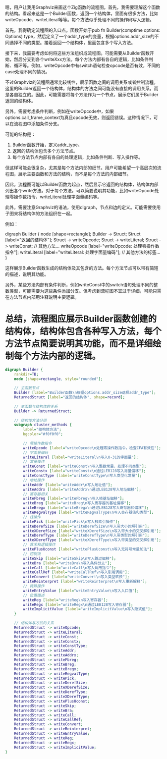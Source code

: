 嗯，用户让我用Graphviz来画这个Zig函数的流程图。首先，我需要理解这个函数的结构。看起来这是一个Builder函数，返回一个结构体，里面有很多方法，比如writeOpcode、writeLiteral等等。每个方法似乎处理不同的操作码写入逻辑。

首先，我得确定流程图的入口点。函数开始于pub fn Builder(comptime options: Options) type，然后定义了一个addr_type的变量，根据options.addr_size的不同选择不同的类型。接着返回一个结构体，里面包含多个写入方法。

接下来，我需要考虑如何将这些方法组织成流程图。可能需要从Builder函数开始，然后分支到各个writeXxx方法。每个方法内部有各自的逻辑，比如条件判断、循环等。例如，writeOpcode中有switch语句检查opcode是否有效，不同的case处理不同的情况。

不过Graphviz的流程图通常比较线性，展示函数之间的调用关系或者控制流程。这里的Builder返回一个结构体，结构体的方法之间可能没有直接的调用关系，而是各自独立的。因此，可能需要将每个方法作为一个节点，展示它们属于Builder返回的结构体。

另外，需要考虑条件判断，例如在writeOpcode中，如果options.call_frame_context为真且opcode无效，则返回错误。这种情况下，可以在流程图中添加条件分支。

可能的结构是：

1. Builder函数开始，定义addr_type。
2. 返回的结构体包含多个方法节点。
3. 每个方法节点内部有各自的处理逻辑，比如条件判断、写入操作等。

但这样可能会很复杂，尤其是每个方法内部的细节。用户可能希望一个高层次的流程图，展示主要函数和方法的结构，而不是每个方法的内部细节。

因此，流程图可能以Builder函数为起点，然后显示它返回的结构体，结构体内部列出各个write方法。对于每个方法，可以简要说明其功能，比如writeOpcode处理零操作数指令，writeLiteral处理字面量编码等。

此外，需要注意Graphviz的语法，使用digraph，节点和边的定义。可能需要使用子图来将结构体的方法组织在一起。

例如：

digraph Builder {
    node [shape=rectangle];
    Builder -> Struct;
    Struct [label="返回的结构体"];
    Struct -> writeOpcode;
    Struct -> writeLiteral;
    Struct -> writeConst;
    // 其他方法...
    writeOpcode [label="writeOpcode: 处理零操作数指令"];
    writeLiteral [label="writeLiteral: 处理字面量编码"];
    // 其他方法的标签...
}

这样展示Builder函数生成的结构体及其包含的方法。每个方法节点可以带有简短的描述，说明其功能。

另外，某些方法内部有条件判断，例如writeConst中的switch语句处理不同的整数类型，可能需要为这些条件添加分支。但考虑到流程图不宜过于详细，可能只需在方法节点内部用注释说明主要逻辑。

总结，流程图应展示Builder函数创建的结构体，结构体包含各种写入方法，每个方法节点简要说明其功能，而不是详细绘制每个方法内部的逻辑。
================================================
```dot
digraph Builder {
    rankdir=TB;
    node [shape=rectangle, style="rounded"];
    
    // 主函数节点
    Builder [label="Builder函数\n根据options.addr_size选择addr_type"];
    ReturnedStruct [label="返回的结构体", shape=record];
    
    // 主函数与结构体的关系
    Builder -> ReturnedStruct;
    
    // 结构体方法分组
    subgraph cluster_methods {
        label="结构体方法";
        bgcolor="#f0f0f0";
        
        // 零操作数指令
        writeOpcode [label="writeOpcode\n处理零操作数指令，检查CFA有效性"];
        // 字面量编码
        writeLiteral [label="writeLiteral\n写入0-31的字面量"];
        // 常量操作
        writeConst [label="writeConst\n写入整数常量，处理不同类型"];
        writeConstx [label="writeConstx\n通过LEB128写入常量偏移"];
        writeConstType [label="writeConstType\n写入类型化常量"];
        // 地址操作
        writeAddr [label="writeAddr\n写入地址值"];
        writeAddrx [label="writeAddrx\n通过LEB128写入地址偏移"];
        // 寄存器相关
        writeFbreg [label="writeFbreg\n写入帧基址偏移"];
        writeBreg [label="writeBreg\n写入寄存器的基址偏移"];
        writeBregx [label="writeBregx\n通过LEB128写入寄存器和偏移"];
        writeRegvalType [label="writeRegvalType\n写入寄存器值和类型"];
        // 栈操作
        writePick [label="writePick\n写入栈索引操作"];
        writeDerefSize [label="writeDerefSize\n写入带大小的解引用"];
        writeXDerefSize [label="writeXDerefSize\n写入带大小的交叉解引用"];
        writeDerefType [label="writeDerefType\n写入带类型的解引用"];
        writeXDerefType [label="writeXDerefType\n写入带类型的交叉解引用"];
        // 算术和逻辑操作
        writePlusUconst [label="writePlusUconst\n写入无符号常量加法"];
        // 控制流
        writeSkip [label="writeSkip\n写入跳过偏移"];
        writeBra [label="writeBra\n写入条件分支"];
        writeCall [label="writeCall\n写入调用指令"];
        writeCallRef [label="writeCallRef\n写入引用调用"];
        writeConvert [label="writeConvert\n写入类型转换"];
        writeReinterpret [label="writeReinterpret\n写入重新解释"];
        // 特殊操作
        writeEntryValue [label="writeEntryValue\n写入入口值"];
        // 位置描述
        writeReg [label="writeReg\n写入寄存器"];
        writeRegx [label="writeRegx\n通过LEB128写入寄存器"];
        writeImplicitValue [label="writeImplicitValue\n写入隐式值"];
    }
    
    // 结构体与方法的关系
    ReturnedStruct -> writeOpcode;
    ReturnedStruct -> writeLiteral;
    ReturnedStruct -> writeConst;
    ReturnedStruct -> writeConstx;
    ReturnedStruct -> writeConstType;
    ReturnedStruct -> writeAddr;
    ReturnedStruct -> writeAddrx;
    ReturnedStruct -> writeFbreg;
    ReturnedStruct -> writeBreg;
    ReturnedStruct -> writeBregx;
    ReturnedStruct -> writeRegvalType;
    ReturnedStruct -> writePick;
    ReturnedStruct -> writeDerefSize;
    ReturnedStruct -> writeXDerefSize;
    ReturnedStruct -> writeDerefType;
    ReturnedStruct -> writeXDerefType;
    ReturnedStruct -> writePlusUconst;
    ReturnedStruct -> writeSkip;
    ReturnedStruct -> writeBra;
    ReturnedStruct -> writeCall;
    ReturnedStruct -> writeCallRef;
    ReturnedStruct -> writeConvert;
    ReturnedStruct -> writeReinterpret;
    ReturnedStruct -> writeEntryValue;
    ReturnedStruct -> writeReg;
    ReturnedStruct -> writeRegx;
    ReturnedStruct -> writeImplicitValue;
}
```